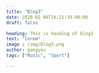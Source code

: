 ```yaml
---
title: "Blog3"
date: 2020-02-06T16:21:39-08:00
draft: false

heading: This is heading of blog3
text: "lorem"
image : /img/blog3.png
author: gangyou
tags: ["Music", "Sport"]

---
```


